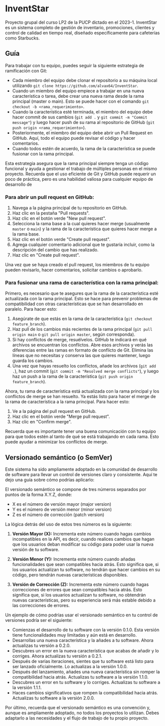 # InventStar
Proyecto grupal del curso LP2 de la PUCP dictado en el 2023-1. InventStar es un sistema completo de gestión de inventario, promociones, clientes y control de calidad en tiempo real, diseñado específicamente para cafeterías como Starbucks.

## Guía

Para trabajar con tu equipo, puedes seguir la siguiente estrategia de ramificación con Git:

- Cada miembro del equipo debe clonar el repositorio a su máquina local utilizando `git clone https://github.com/alvax64/InventStar`.
- Cuando un miembro del equipo empiece a trabajar en una nueva característica o tarea, debe crear una nueva rama desde la rama principal (master o main). Esto se puede hacer con el comando `git checkout -b <rama_requerimiento>`.
- Cuando la característica esté terminada, el miembro del equipo debe hacer commit de sus cambios (`git add .` y `git commit -m "Commit message"`) y luego hacer push de su rama al repositorio de GitHub (`git push origin <rama_requerimiento>`).
- Posteriormente, el miembro del equipo debe abrir un Pull Request en GitHub. Aquí, todo el equipo puede revisar el código y hacer comentarios.
- Cuando todos estén de acuerdo, la rama de la característica se puede fusionar con la rama principal.

Esta estrategia asegura que la rama principal siempre tenga un código funcional y ayuda a gestionar el trabajo de múltiples personas en el mismo proyecto. Recuerda que el uso eficiente de Git y GitHub puede requerir un poco de práctica, pero es una habilidad valiosa para cualquier equipo de desarrollo de

### Para abrir un pull request en GitHub:

1. Navega a la página principal de tu repositorio en GitHub.
2. Haz clic en la pestaña "Pull requests".
3. Haz clic en el botón verde "New pull request".
4. Selecciona la rama base a la cual quieres hacer merge (usualmente `master` o `main`) y la rama de la característica que quieres hacer merge a la rama base.
5. Haz clic en el botón verde "Create pull request".
6. Agrega cualquier comentario adicional que te gustaría incluir, como la descripción del cambio que has realizado.
7. Haz clic en "Create pull request".

Una vez que se haya creado el pull request, los miembros de tu equipo pueden revisarlo, hacer comentarios, solicitar cambios o aprobarlo.

### Para fusionar una rama de característica con la rama principal:

Primero, es necesario que te asegures que la rama de la característica esté actualizada con la rama principal. Esto se hace para prevenir problemas de compatibilidad con otras características que se han desarrollado en paralelo. Para hacer esto:

1. Asegúrate de que estás en la rama de la característica (`git checkout feature_branch`).
2. Haz pull de los cambios más recientes de la rama principal (`git pull origin main` o `git pull origin master`, según corresponda).
3. Si hay conflictos de merge, resuélvelos. GitHub te indicará en qué archivos se encuentran los conflictos. Abre esos archivos y verás las diferencias entre las ramas en formato de conflicto de Git. Elimina las líneas que no necesitas y conserva las que quieres mantener, luego guarda los cambios.
4. Una vez que hayas resuelto los conflictos, añade los archivos (`git add .`), haz un commit (`git commit -m "Resolved merge conflicts"`), y luego haz un push a la rama de la característica (`git push origin feature_branch`).

Ahora, tu rama de característica está actualizada con la rama principal y los conflictos de merge se han resuelto. Ya estás listo para hacer el merge de la rama de característica a la rama principal. Para hacer esto:

1. Ve a la página del pull request en GitHub.
2. Haz clic en el botón verde "Merge pull request".
3. Haz clic en "Confirm merge".

Recuerda que es importante tener una buena comunicación con tu equipo para que todos estén al tanto de qué se está trabajando en cada rama. Esto puede ayudar a minimizar los conflictos de merge.

## Versionado semántico (o SemVer)

Este sistema ha sido ampliamente adoptado en la comunidad de desarrollo de software para llevar un control de versiones claro y consistente. Aquí te dejo una guía sobre cómo podrías aplicarlo:

El versionado semántico se compone de tres números separados por puntos de la forma X.Y.Z, donde:

- X es el número de versión mayor (major version)
- Y es el número de versión menor (minor version)
- Z es el número de corrección (patch version)

La lógica detrás del uso de estos tres números es la siguiente:

1. **Versión Mayor (X):** Incrementa este número cuando hagas cambios incompatibles en la API, es decir, cuando realices cambios que hagan que los usuarios deban modificar su código para poder usar la nueva versión de tu software.

2. **Versión Menor (Y):** Incrementa este número cuando añadas funcionalidades que sean compatibles hacia atrás. Esto significa que, si los usuarios actualizan tu software, no tendrán que hacer cambios en su código, pero tendrán nuevas características disponibles.

3. **Versión de Corrección (Z):** Incrementa este número cuando hagas correcciones de errores que sean compatibles hacia atrás. Esto significa que, si los usuarios actualizan tu software, no obtendrán nuevas características, pero su experiencia será más estable debido a las correcciones de errores.

Un ejemplo de cómo podrías usar el versionado semántico en tu control de versiones podría ser el siguiente:

- Comienzas el desarrollo de tu software con la versión 0.1.0. Esta versión tiene funcionalidades muy limitadas y aún está en desarrollo.
- Desarrollas una nueva característica y la añades a tu software. Ahora actualizas tu versión a 0.2.0.
- Descubres un error en la nueva característica que acabas de añadir y lo corriges. Ahora actualizas tu versión a 0.2.1.
- Después de varias iteraciones, sientes que tu software está listo para ser lanzado oficialmente. Lo actualizas a la versión 1.0.0.
- Después del lanzamiento, añades una nueva característica sin romper la compatibilidad hacia atrás. Actualizas tu software a la versión 1.1.0.
- Descubres un error en tu software y lo corriges. Actualizas tu software a la versión 1.1.1.
- Haces cambios significativos que rompen la compatibilidad hacia atrás. Actualizas tu software a la versión 2.0.0.

Por último, recuerda que el versionado semántico es una convención y, aunque es ampliamente adoptado, no todos los proyectos lo utilizan. Debes adaptarlo a las necesidades y el flujo de trabajo de tu propio proyecto.
